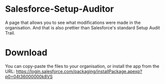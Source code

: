 # Salesforce-Setup-Auditor
A page that allows you to see what modifications were made in the organisation.
And that is also prettier than Salesforce's standard Setup Audit Trail.

# Download
You can copy-paste the files to your organisation, or install the app from the URL:
https://login.salesforce.com/packaging/installPackage.apexp?p0=04t36000000k8VS
